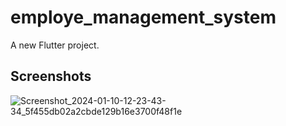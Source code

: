 # employe_management_system

A new Flutter project.

## Screenshots

![Screenshot_2024-01-10-12-23-43-34_5f455db02a2cbde129b16e3700f48f1e](https://github.com/SadakatulShakil/EMS-System/assets/58100333/00da869f-9b29-4d82-9b05-d60c490fa457)



